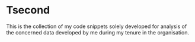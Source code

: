 # Tsecond
This is the collection of my code snippets solely developed for analysis of the concerned data developed by me during my tenure in the organisation. 
